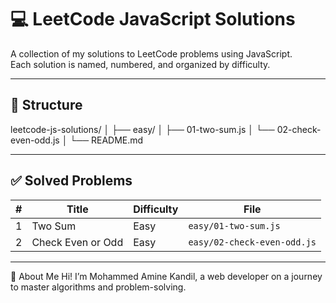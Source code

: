 # 💻 LeetCode JavaScript Solutions

A collection of my solutions to LeetCode problems using JavaScript.  
Each solution is named, numbered, and organized by difficulty.

---

## 📂 Structure

leetcode-js-solutions/
│
├── easy/
│ ├── 01-two-sum.js
│ └── 02-check-even-odd.js
│
└── README.md


---

## ✅ Solved Problems

| # | Title              | Difficulty | File                |
|---|--------------------|------------|---------------------|
| 1 | Two Sum            | Easy       | `easy/01-two-sum.js`|
| 2 | Check Even or Odd  | Easy       | `easy/02-check-even-odd.js`|

---


🧠 About Me
Hi! I’m Mohammed Amine Kandil, a web developer on a journey to master algorithms and problem-solving.

